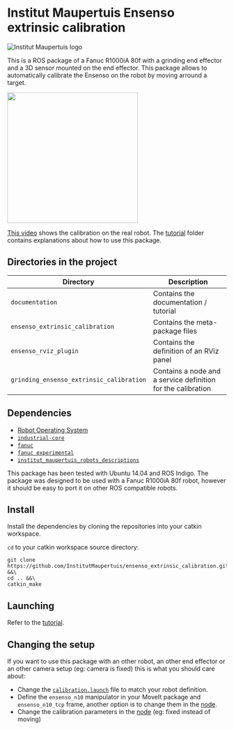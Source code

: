 # Institut Maupertuis Ensenso extrinsic calibration

![Institut Maupertuis logo](https://avatars1.githubusercontent.com/u/12760694?v=3&s=200)

This is a ROS package of a Fanuc R1000iA 80f with a grinding end effector and a 3D sensor mounted on the end effector.
This package allows to automatically calibrate the Ensenso on the robot by moving arround a target.

<img src="https://raw.githubusercontent.com/InstitutMaupertuis/ensenso_extrinsic_calibration/indigo-devel/documentation/01.png" align="center" height="300">

[This video](https://youtu.be/2g6gdx8fKX8) shows the calibration on the real robot.
The [tutorial](documentation/tutorial.md) folder contains explanations about how to use this package.

Directories in the project
--------------------------

| Directory  | Description
------------ | -----------
`documentation` | Contains the documentation / tutorial
`ensenso_extrinsic_calibration` |  Contains the meta-package files
`ensenso_rviz_plugin` | Contains the definition of an RViz panel
`grinding_ensenso_extrinsic_calibration` | Contains a node and a service definition for the calibration

Dependencies
------------
- [Robot Operating System](http://wiki.ros.org/ROS/Installation)
- [`industrial-core`](https://github.com/ros-industrial/industrial_core)
- [`fanuc`](https://github.com/ros-industrial/fanuc)
- [`fanuc experimental`](https://github.com/ros-industrial/fanuc_experimental)
- [`institut_maupertuis_robots_descriptions`](https://github.com/InstitutMaupertuis/institut_maupertuis_robots_descriptions)

This package has been tested with Ubuntu 14.04 and ROS Indigo.
The package was designed to be used with a Fanuc R1000iA 80f robot, however it should be easy to port it on other ROS compatible robots.

Install
-------
Install the dependencies by cloning the repositories into your catkin workspace.

`cd` to your catkin workspace source directory:
```
git clone https://github.com/InstitutMaupertuis/ensenso_extrinsic_calibration.git &&\
cd .. &&\
catkin_make
```

Launching
---------
Refer to the [tutorial](documentation/tutorial.md).

Changing the setup
------------------
If you want to use this package with an other robot, an other end effector or an other camera setup (eg: camera is fixed) this is what you should care about:

- Change the [`calibration.launch`](https://github.com/InstitutMaupertuis/ensenso_extrinsic_calibration/blob/indigo-devel/grinding_ensenso_extrinsic_calibration/launch/calibration.launch) file to match your robot definition.
- Define the `ensenso_n10` manipulator in your MoveIt package and `ensenso_n10_tcp` frame, another option is to change them in the [node](https://github.com/InstitutMaupertuis/ensenso_extrinsic_calibration/blob/indigo-devel/grinding_ensenso_extrinsic_calibration/src/ensenso_extrinsic_calibration.cpp#L29-L34).
- Change the calibration parameters in the [node](https://github.com/InstitutMaupertuis/ensenso_extrinsic_calibration/blob/indigo-devel/grinding_ensenso_extrinsic_calibration/src/ensenso_extrinsic_calibration.cpp#L304) (eg: fixed instead of moving)

